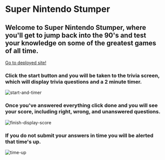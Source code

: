 # Super Nintendo Stumper

## Welcome to Super Nintendo Stumper, where you'll get to jump back into the 90's and test your knowledge on some of the greatest games of all time.

[Go to deployed site!](https://darrenjhall4.github.io/Super-Nintendo-Stumper/)

### Click the start button and you will be taken to the trivia screen, which will display trivia questions and a 2 minute timer.

![start-and-timer](https://user-images.githubusercontent.com/38331735/68703696-1f163a00-0559-11ea-9099-2da3f47a11d1.gif)

### Once you've answered everything click done and you will see your score, including right, wrong, and unanswered questions.

![finish-display-score](https://user-images.githubusercontent.com/38331735/68704115-cd21e400-0559-11ea-8984-91a98483b07b.gif)

### If you do not submit your answers in time you will be alerted that time's up.

![time-up](https://user-images.githubusercontent.com/38331735/68704126-d01cd480-0559-11ea-9e44-dae74fb10980.gif)
